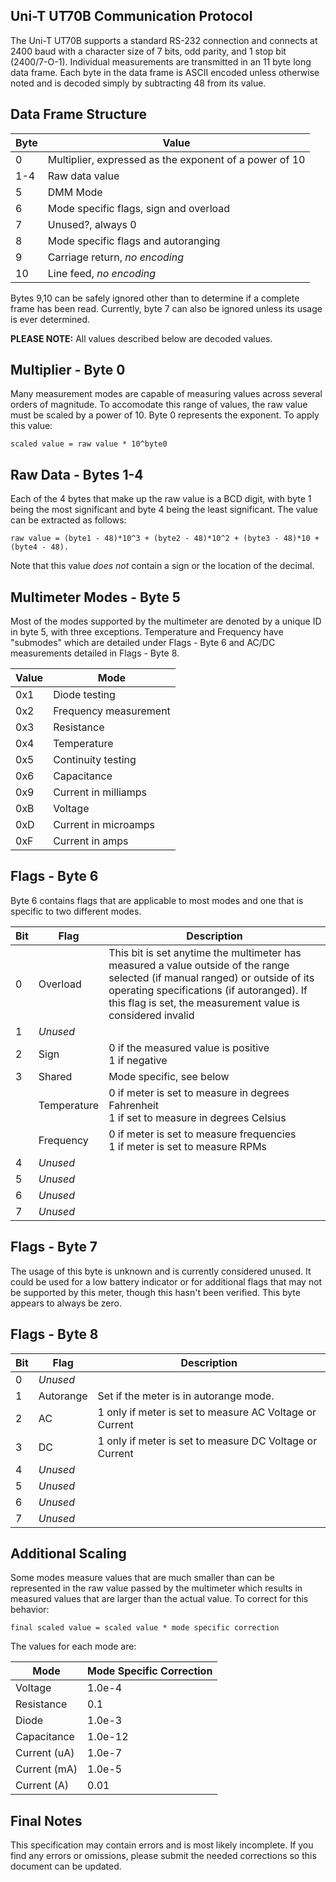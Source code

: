 Uni-T UT70B Communication Protocol 
-------
The Uni-T UT70B supports a standard RS-232 connection and connects at 2400 baud with a character size of 7 bits, odd parity, and 1 stop bit (2400/7-O-1).  Individual measurements are transmitted in an 11 byte long data frame.  Each byte in the data frame is ASCII encoded unless otherwise noted and is decoded simply by subtracting 48 from its value.

Data Frame Structure
--------
| Byte | Value |
|----- | ------ |
| 0 | Multiplier, expressed as the exponent of a power of 10 |
| 1-4 | Raw data value |
| 5 | DMM Mode |
| 6 | Mode specific flags, sign and overload |
| 7 | Unused?, always 0 |
| 8 | Mode specific flags and autoranging |
| 9 | Carriage return, *no encoding* |
| 10 | Line feed, *no encoding* |

Bytes 9,10 can be safely ignored other than to determine if a complete frame has been read.  Currently, byte 7 can also be ignored unless its usage is ever determined.

**PLEASE NOTE:** All values described below are decoded values.

Multiplier - Byte 0
--------------------
Many measurement modes are capable of measuring values across several orders of magnitude.  To accomodate this range of values, the raw value must be scaled by a power of 10.  Byte 0 represents the exponent.  To apply this value:

``` scaled value = raw value * 10^byte0 ```

Raw Data - Bytes 1-4
---------------------
Each of the 4 bytes that make up the raw value is a BCD digit, with byte 1 being the most significant and byte 4 being the least significant.  The value can be extracted as follows:

```raw value = (byte1 - 48)*10^3 + (byte2 - 48)*10^2 + (byte3 - 48)*10 + (byte4 - 48).```

Note that this value *does not* contain a sign or the location of the decimal.

Multimeter Modes - Byte 5
---------------------------------
Most of the modes supported by the multimeter are denoted by a unique ID in byte 5, with three exceptions.  Temperature and Frequency have "submodes" which are detailed under Flags - Byte 6 and AC/DC measurements detailed in Flags - Byte 8.

| Value | Mode |
| --------| ------- |
| 0x1 | Diode testing |
| 0x2 | Frequency measurement |
| 0x3 | Resistance |
| 0x4 | Temperature |
| 0x5 | Continuity testing |
| 0x6 | Capacitance |
| 0x9 | Current in milliamps |
| 0xB | Voltage |
| 0xD | Current in microamps |
| 0xF | Current in amps |

Flags - Byte 6
---------------
Byte 6 contains flags that are applicable to most modes and one that is specific to two different modes.

| Bit | Flag | Description |
| --- | ---- | ----------- |
| 0 | Overload | This bit is set anytime the multimeter has measured a value outside of the range selected (if manual ranged) or outside of its operating specifications (if autoranged).  If this flag is set, the measurement value is considered invalid | |
| 1 | *Unused* | |
| 2 | Sign | 0 if the measured value is positive <br/> 1 if negative |
| 3 | Shared | Mode specific, see below |
|   | Temperature | 0 if meter is set to measure in degrees Fahrenheit <br/> 1 if set to measure in degrees Celsius |
|   | Frequency | 0 if meter is set to measure frequencies <br/> 1 if meter is set to measure RPMs |
| 4 | *Unused* | |
| 5 | *Unused* | |
| 6 | *Unused* | |
| 7 | *Unused* | |

Flags - Byte 7
---------------
The usage of this byte is unknown and is currently considered unused.  It could be used for a low battery indicator or for additional flags that may not be supported by this meter, though this hasn't been verified.
This byte appears to always be zero.

Flags - Byte 8
---------------

| Bit | Flag | Description |
| --- | ---- | ----------- |
| 0 | *Unused* | |
| 1 | Autorange | Set if the meter is in autorange mode. |
| 2 | AC | 1 only if meter is set to measure AC Voltage or Current |
| 3 | DC | 1 only if meter is set to measure DC Voltage or Current |
| 4 | *Unused* | |
| 5 | *Unused* | |
| 6 | *Unused* | |
| 7 | *Unused* | |

Additional Scaling
-------------------
Some modes measure values that are much smaller than can be represented in the raw value passed by the multimeter which results in measured values that are larger than the actual value.  To correct for this behavior:

``` final scaled value = scaled value * mode specific correction ```

The values for each mode are:

| Mode | Mode Specific Correction |
| ---- | --------------------- |
| Voltage | 1.0e-4 |
| Resistance | 0.1 |
| Diode | 1.0e-3 |
| Capacitance | 1.0e-12| 
| Current (uA) | 1.0e-7 |
| Current (mA) | 1.0e-5 |
| Current (A) | 0.01 |

Final Notes
-------------
This specification may contain errors and is most likely incomplete.  If you find any errors or omissions, please submit the needed corrections so this document can be updated.

